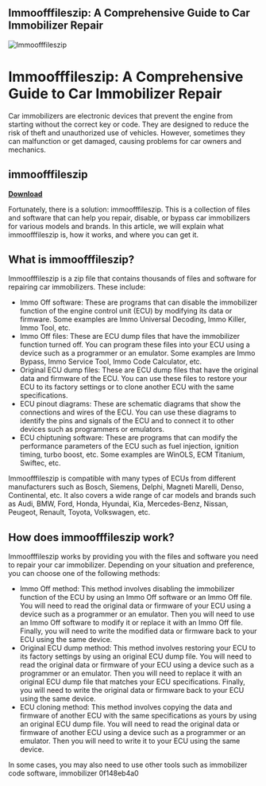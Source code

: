 ## Immoofffileszip: A Comprehensive Guide to Car Immobilizer Repair

 
![Immoofffileszip](https://i2.wp.com/agerboys.com/wp-content/uploads/2018/08/Beach.jpg?fit=1148%2C647)

 
# Immoofffileszip: A Comprehensive Guide to Car Immobilizer Repair
 
Car immobilizers are electronic devices that prevent the engine from starting without the correct key or code. They are designed to reduce the risk of theft and unauthorized use of vehicles. However, sometimes they can malfunction or get damaged, causing problems for car owners and mechanics.
 
## immoofffileszip


[**Download**](https://www.google.com/url?q=https%3A%2F%2Furloso.com%2F2tM2oH&sa=D&sntz=1&usg=AOvVaw1HCn7vS7PD7cBb3PpMcUid)

 
Fortunately, there is a solution: immoofffileszip. This is a collection of files and software that can help you repair, disable, or bypass car immobilizers for various models and brands. In this article, we will explain what immoofffileszip is, how it works, and where you can get it.
 
## What is immoofffileszip?
 
Immoofffileszip is a zip file that contains thousands of files and software for repairing car immobilizers. These include:
 
- Immo Off software: These are programs that can disable the immobilizer function of the engine control unit (ECU) by modifying its data or firmware. Some examples are Immo Universal Decoding, Immo Killer, Immo Tool, etc.
- Immo Off files: These are ECU dump files that have the immobilizer function turned off. You can program these files into your ECU using a device such as a programmer or an emulator. Some examples are Immo Bypass, Immo Service Tool, Immo Code Calculator, etc.
- Original ECU dump files: These are ECU dump files that have the original data and firmware of the ECU. You can use these files to restore your ECU to its factory settings or to clone another ECU with the same specifications.
- ECU pinout diagrams: These are schematic diagrams that show the connections and wires of the ECU. You can use these diagrams to identify the pins and signals of the ECU and to connect it to other devices such as programmers or emulators.
- ECU chiptuning software: These are programs that can modify the performance parameters of the ECU such as fuel injection, ignition timing, turbo boost, etc. Some examples are WinOLS, ECM Titanium, Swiftec, etc.

Immoofffileszip is compatible with many types of ECUs from different manufacturers such as Bosch, Siemens, Delphi, Magneti Marelli, Denso, Continental, etc. It also covers a wide range of car models and brands such as Audi, BMW, Ford, Honda, Hyundai, Kia, Mercedes-Benz, Nissan, Peugeot, Renault, Toyota, Volkswagen, etc.
 
## How does immoofffileszip work?
 
Immoofffileszip works by providing you with the files and software you need to repair your car immobilizer. Depending on your situation and preference, you can choose one of the following methods:

- Immo Off method: This method involves disabling the immobilizer function of the ECU by using an Immo Off software or an Immo Off file. You will need to read the original data or firmware of your ECU using a device such as a programmer or an emulator. Then you will need to use an Immo Off software to modify it or replace it with an Immo Off file. Finally, you will need to write the modified data or firmware back to your ECU using the same device.
- Original ECU dump method: This method involves restoring your ECU to its factory settings by using an original ECU dump file. You will need to read the original data or firmware of your ECU using a device such as a programmer or an emulator. Then you will need to replace it with an original ECU dump file that matches your ECU specifications. Finally, you will need to write the original data or firmware back to your ECU using the same device.
- ECU cloning method: This method involves copying the data and firmware of another ECU with the same specifications as yours by using an original ECU dump file. You will need to read the original data or firmware of another ECU using a device such as a programmer or an emulator. Then you will need to write it to your ECU using the same device.

In some cases, you may also need to use other tools such as immobilizer code software, immobilizer
 0f148eb4a0
